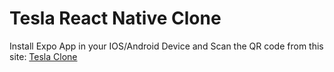 # Tesla React Native Clone

Install Expo App in your IOS/Android Device and Scan the QR code from this site: [Tesla Clone](https://expo.dev/@campusguide/tesla-clone?serviceType=classic&distribution=expo-go)
